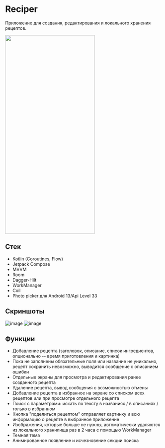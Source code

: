 # Reciper
Приложение для создания, редактирования и локального хранения рецептов.

<img src="https://github.com/hey-vic/Reciper/blob/screenshots/app-gif.gif" width="288" height="640"/>

## Стек
- Kotlin (Coroutines, Flow)
- Jetpack Compose
- MVVM
- Room
- Dagger-Hilt
- WorkManager
- Coil
- Photo picker для Android 13/Api Level 33

## Скриншоты
![image](https://github.com/hey-vic/Reciper/assets/58303400/2d7905b3-71ff-4b1f-bdcf-b73e1dd949d2)
![image](https://github.com/hey-vic/Reciper/assets/58303400/464f5f18-282d-485d-8a6a-7f0d446f0c0f)

## Функции
- Добавление рецепта (заголовок, описание, список ингредиентов, опционально -- время приготовления и картинка)
- Пока не заполнены обязательные поля или название не уникально, рецепт сохранить невозможно, выводится сообщение с описанием ошибки
- Отдельные экраны для просмотра и редактирования ранее созданного рецепта
- Удаление рецепта, вывод сообщения с возможностью отмены
- Добавление рецепта в избранное на экране со списком всех рецептов или при просмотре отдельного рецепта
- Поиск с параметрами: искать по тексту в названиях / в описаниях / только в избранном
- Кнопка "поделиться рецептом" отправляет картинку и всю информацию о рецепте в выбранное приложение
- Изображения, которые больше не нужны, автоматически удаляются из локального хранилища раз в 2 часа с помощью WorkManager 
- Темная тема
- Анимированное появление и исчезновение секции поиска
